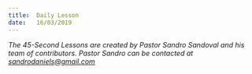 ```yaml
---
title:  Daily Lesson
date:   16/03/2019
---
```


*The 45-Second Lessons are created by Pastor Sandro Sandoval and his team of contributors.  Pastor Sandro can be contacted at sandrodaniels@gmail.com*
